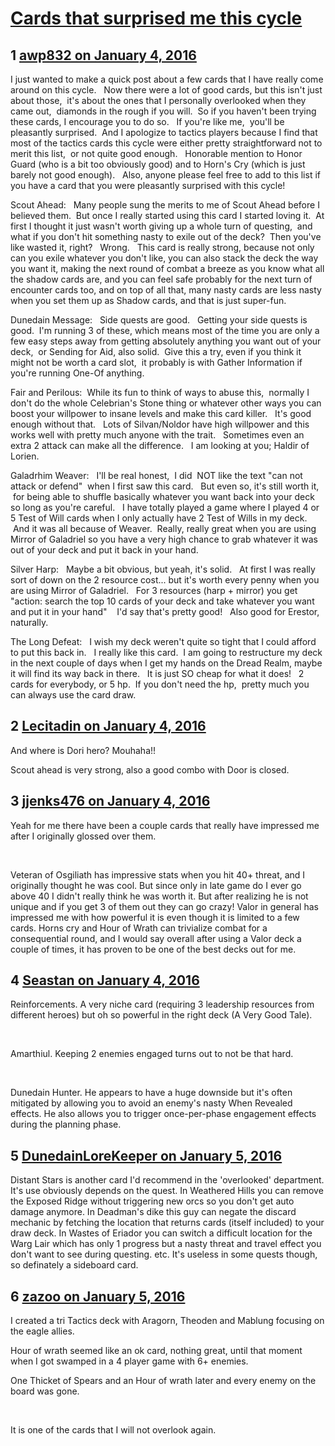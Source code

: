 # [Cards that surprised me this cycle](https://community.fantasyflightgames.com/topic/197760-cards-that-surprised-me-this-cycle/)

## 1 [awp832 on January 4, 2016](https://community.fantasyflightgames.com/topic/197760-cards-that-surprised-me-this-cycle/?do=findComment&comment=1970326)

I just wanted to make a quick post about a few cards that I have really come around on this cycle.   Now there were a lot of good cards, but this isn't just about those,  it's about the ones that I personally overlooked when they came out,  diamonds in the rough if you will.  So if you haven't been trying these cards, I encourage you to do so.   If you're like me,  you'll be pleasantly surprised.  And I apologize to tactics players because I find that most of the tactics cards this cycle were either pretty straightforward not to merit this list,  or not quite good enough.   Honorable mention to Honor Guard (who is a bit too obviously good) and to Horn's Cry (which is just barely not good enough).   Also, anyone please feel free to add to this list if you have a card that you were pleasantly surprised with this cycle!

Scout Ahead:   Many people sung the merits to me of Scout Ahead before I believed them.  But once I really started using this card I started loving it.  At first I thought it just wasn't worth giving up a whole turn of questing,  and what if you don't hit something nasty to exile out of the deck?  Then you've like wasted it, right?   Wrong.   This card is really strong, because not only can you exile whatever you don't like, you can also stack the deck the way you want it, making the next round of combat a breeze as you know what all the shadow cards are, and you can feel safe probably for the next turn of encounter cards too, and on top of all that, many nasty cards are less nasty when you set them up as Shadow cards, and that is just super-fun.

Dunedain Message:   Side quests are good.   Getting your side quests is good.  I'm running 3 of these, which means most of the time you are only a few easy steps away from getting absolutely anything you want out of your deck,  or Sending for Aid, also solid.  Give this a try, even if you think it might not be worth a card slot,  it probably is with Gather Information if you're running One-Of anything. 

Fair and Perilous:  While its fun to think of ways to abuse this,  normally I don't do the whole Celebrian's Stone thing or whatever other ways you can boost your willpower to insane levels and make this card killer.   It's good enough without that.   Lots of Silvan/Noldor have high willpower and this works well with pretty much anyone with the trait.   Sometimes even an extra 2 attack can make all the difference.   I am looking at you; Haldir of Lorien.  

Galadrhim Weaver:   I'll be real honest,  I did  NOT like the text "can not attack or defend"  when I first saw this card.   But even so, it's still worth it,  for being able to shuffle basically whatever you want back into your deck so long as you're careful.   I have totally played a game where I played 4 or 5 Test of Will cards when I only actually have 2 Test of Wills in my deck.  And it was all because of Weaver.  Really, really great when you are using Mirror of Galadriel so you have a very high chance to grab whatever it was out of your deck and put it back in your hand.

Silver Harp:   Maybe a bit obvious, but yeah, it's solid.   At first I was really sort of down on the 2 resource cost... but it's worth every penny when you are using Mirror of Galadriel.   For 3 resources (harp + mirror) you get "action: search the top 10 cards of your deck and take whatever you want and put it in your hand"    I'd say that's pretty good!   Also good for Erestor, naturally.

The Long Defeat:   I wish my deck weren't quite so tight that I could afford to put this back in.   I really like this card.  I am going to restructure my deck in the next couple of days when I get my hands on the Dread Realm, maybe it will find its way back in there.   It is just SO cheap for what it does!   2 cards for everybody, or 5 hp.  If you don't need the hp,  pretty much you can always use the card draw.  

## 2 [Lecitadin on January 4, 2016](https://community.fantasyflightgames.com/topic/197760-cards-that-surprised-me-this-cycle/?do=findComment&comment=1970380)

And where is Dori hero? Mouhaha!!

Scout ahead is very strong, also a good combo with Door is closed.

## 3 [jjenks476 on January 4, 2016](https://community.fantasyflightgames.com/topic/197760-cards-that-surprised-me-this-cycle/?do=findComment&comment=1970637)

Yeah for me there have been a couple cards that really have impressed me after I originally glossed over them.

 

Veteran of Osgiliath has impressive stats when you hit 40+ threat, and I originally thought he was cool. But since only in late game do I ever go above 40 I didn't really think he was worth it. But after realizing he is not unique and if you get 3 of them out they can go crazy! Valor in general has impressed me with how powerful it is even though it is limited to a few cards. Horns cry and Hour of Wrath can trivialize combat for a consequential round, and I would say overall after using a Valor deck a couple of times, it has proven to be one of the best decks out for me.

## 4 [Seastan on January 4, 2016](https://community.fantasyflightgames.com/topic/197760-cards-that-surprised-me-this-cycle/?do=findComment&comment=1970796)

Reinforcements. A very niche card (requiring 3 leadership resources from different heroes) but oh so powerful in the right deck (A Very Good Tale).

 

Amarthiul. Keeping 2 enemies engaged turns out to not be that hard.

 

Dunedain Hunter. He appears to have a huge downside but it's often mitigated by allowing you to avoid an enemy's nasty When Revealed effects. He also allows you to trigger once-per-phase engagement effects during the planning phase.

## 5 [DunedainLoreKeeper on January 5, 2016](https://community.fantasyflightgames.com/topic/197760-cards-that-surprised-me-this-cycle/?do=findComment&comment=1971685)

Distant Stars is another card I'd recommend in the 'overlooked' department. It's use obviously depends on the quest. In Weathered Hills you can remove the Exposed Ridge without triggering new orcs so you don't get auto damage anymore. In Deadman's dike this guy can negate the discard mechanic by fetching the location that returns cards (itself included) to your draw deck. In Wastes of Eriador you can switch a difficult location for the Warg Lair which has only 1 progress but a nasty threat and travel effect you don't want to see during questing. etc. It's useless in some quests though, so definately a sideboard card.

## 6 [zazoo on January 5, 2016](https://community.fantasyflightgames.com/topic/197760-cards-that-surprised-me-this-cycle/?do=findComment&comment=1972191)

I created a tri Tactics deck with Aragorn, Theoden and Mablung focusing on the eagle allies.

Hour of wrath seemed like an ok card, nothing great, until that moment when I got swamped in a 4 player game with 6+ enemies.

One Thicket of Spears and an Hour of wrath later and every enemy on the board was gone.

 

It is one of the cards that I will not overlook again.

